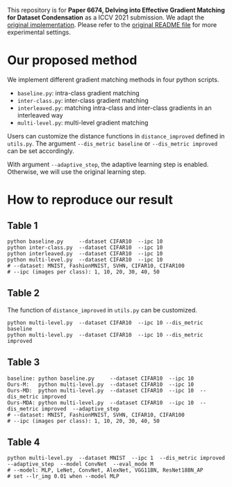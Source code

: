 This repository is for **Paper 6674, Delving into Effective Gradient Matching for Dataset Condensation** as a ICCV 2021 submission. We adapt the [original implementation](https://github.com/VICO-UoE/DatasetCondensation). Please refer to the [original README file](https://github.com/VICO-UoE/DatasetCondensation/blob/master/readme.md) for more experimental settings.

# Our proposed method
We implement different gradient matching methods in four python scripts.
* `baseline.py`: intra-class gradient matching
* `inter-class.py`: inter-class gradient matching
* `interleaved.py`: matching intra-class and inter-class gradients in an interleaved way
* `multi-level.py`: multi-level gradient matching

Users can customize the distance functions in `distance_improved` defined in `utils.py`.
The argument `--dis_metric baseline` or `--dis_metric improved` can be set accordingly.

With argument `--adaptive_step`, the adaptive learning step is enabled.
Otherwise, we will use the original learning step. 

# How to reproduce our result

## Table 1
```
python baseline.py     --dataset CIFAR10  --ipc 10
python inter-class.py  --dataset CIFAR10  --ipc 10
python interleaved.py  --dataset CIFAR10  --ipc 10
python multi-level.py  --dataset CIFAR10  --ipc 10
# --dataset: MNIST, FashionMNIST, SVHN, CIFAR10, CIFAR100
# --ipc (images per class): 1, 10, 20, 30, 40, 50
```

## Table 2
The function of `distance_improved` in `utils.py` can be customized.
```
python multi-level.py  --dataset CIFAR10  --ipc 10 --dis_metric baseline
python multi-level.py  --dataset CIFAR10  --ipc 10 --dis_metric improved
```

## Table 3

```
baseline: python baseline.py     --dataset CIFAR10  --ipc 10
Ours-M:   python multi-level.py  --dataset CIFAR10  --ipc 10
Ours-MD:  python multi-level.py  --dataset CIFAR10  --ipc 10  --dis_metric improved 
Ours-MDA: python multi-level.py  --dataset CIFAR10  --ipc 10  --dis_metric improved  --adaptive_step 
# --dataset: MNIST, FashionMNIST, SVHN, CIFAR10, CIFAR100
# --ipc (images per class): 1, 10, 20, 30, 40, 50
```

## Table 4
```
python multi-level.py  --dataset MNIST  --ipc 1  --dis_metric improved  --adaptive_step  --model ConvNet  --eval_mode M
# --model: MLP, LeNet, ConvNet, AlexNet, VGG11BN, ResNet18BN_AP
# set --lr_img 0.01 when --model MLP
```
